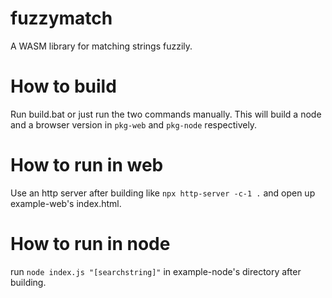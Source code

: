 # fuzzymatch

A WASM library for matching strings fuzzily.

# How to build

Run build.bat or just run the two commands manually.  This will build a node and a browser version in `pkg-web` and `pkg-node` respectively.

# How to run in web

Use an http server after building like `npx http-server -c-1 .` and open up example-web's index.html.

# How to run in node

run `node index.js "[searchstring]"` in example-node's directory after building.